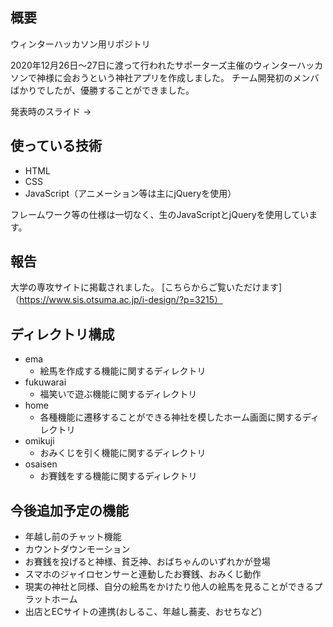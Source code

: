 ## 概要

ウィンターハッカソン用リポジトリ

2020年12月26日〜27日に渡って行われたサポーターズ主催のウィンターハッカソンで神様に会おうという神社アプリを作成しました。
チーム開発初のメンバばかりでしたが、優勝することができました。

発表時のスライド →  

## 使っている技術

- HTML
- CSS
- JavaScript（アニメーション等は主にjQueryを使用）

フレームワーク等の仕様は一切なく、生のJavaScriptとjQueryを使用しています。

## 報告
大学の専攻サイトに掲載されました。
[こちらからご覧いただけます]（https://www.sis.otsuma.ac.jp/i-design/?p=3215）

## ディレクトリ構成

- ema
  - 絵馬を作成する機能に関するディレクトリ
- fukuwarai
  - 福笑いで遊ぶ機能に関するディレクトリ
- home
  - 各種機能に遷移することができる神社を模したホーム画面に関するディレクトリ
- omikuji
  - おみくじを引く機能に関するディレクトリ
- osaisen
  - お賽銭をする機能に関するディレクトリ

## 今後追加予定の機能
- 年越し前のチャット機能
- カウントダウンモーション
- お賽銭を投げると神様、貧乏神、おばちゃんのいずれかが登場
- スマホのジャイロセンサーと連動したお賽銭、おみくじ動作
- 現実の神社と同様、自分の絵馬をかけたり他人の絵馬を見ることができるプラットホーム
- 出店とECサイトの連携(おしるこ、年越し蕎麦、おせちなど)
